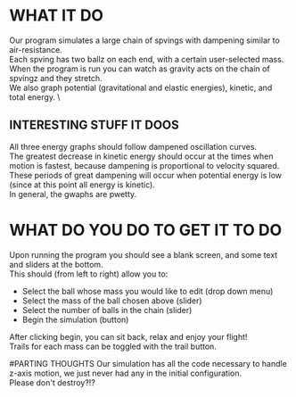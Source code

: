 # WHAT IT DO
Our program simulates a large chain of spvings with dampening similar to air-resistance. \
Each spving has two ballz on each end, with a certain user-selected mass. \
When the program is run you can watch as gravity acts on the chain of spvingz and they stretch. \
We also graph potential (gravitational and elastic energies), kinetic, and total energy. \

## INTERESTING STUFF IT DOOS
All three energy graphs should follow dampened oscillation curves. \
The greatest decrease in kinetic energy should occur at the times when motion is fastest, because dampening is proportional to velocity squared. \
These periods of great dampening will occur when potential energy is low (since at this point all energy is kinetic). \
In general, the gwaphs are pwetty.

# WHAT DO YOU DO TO GET IT TO DO
Upon running the program you should see a blank screen, and some text and sliders at the bottom. \
This should (from left to right) allow you to:
* Select the ball whose mass you would like to edit (drop down menu)
* Select the mass of the ball chosen above (slider)
* Select the number of balls in the chain (slider)
* Begin the simulation (button)

After clicking begin, you can sit back, relax and enjoy your flight! \
Trails for each mass can be toggled with the trail button.

#PARTING THOUGHTS
Our simulation has all the code necessary to handle z-axis motion, we just never had any in the initial configuration. \
Please don't destroy?!?
